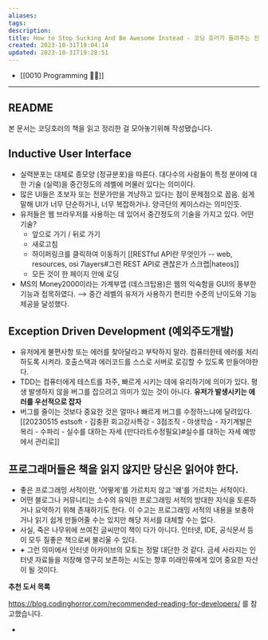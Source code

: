 ```yaml
---
aliases: 
tags: 
description:
title: How to Stop Sucking And Be Awesome Instead - 코딩 호러가 들려주는 진짜 소프트웨어 이야기
created: 2023-10-31T19:04:14
updated: 2023-10-31T19:28:51
---
```

- [[0010 Programming 👩‍💻]]
___

## README

본 문서는 코딩호러의 책을 읽고 정리한 걸 모아놓기위해 작성됐습니다.

## Inductive User Interface

- 실력분포는 대체로 종모양 (정규분포)을 따른다. 대다수의 사람들이 특정 분야에 대한 기술 (실력)을 중간정도의 레벨에 머물러 있다는 의미이다.
- 많은 UI들은 초보자 또는 전문가만을 겨냥하고 있다는 점이 문제점으로 꼽음. 쉽게 말해 UI가 너무 단순하거나, 너무 복잡하거나. 양극단의 케이스라는 의미인듯.
- 유저들은 웹 브라우저를 사용하는 데 있어서 중간정도의 기술을 가지고 있다. 어떤 기술?
	- 앞으로 가기 / 뒤로 가기
	- 새로고침
	- 하이퍼링크를 클릭하여 이동하기 [[RESTful API란 무엇인가 -- web, resources, osi 7layers#그런 REST API로 괜찮은가 스크랩|hateos]]
	- 모든 것이 한 페이지 안에 로딩
- MS의 Money2000이라는 가계부앱 (데스크탑용)은 웹의 익숙함을 GUI의 풍부한 기능과 접목하였다. ⟶ 중간 레벨의 유저가 사용하기 편리한 수준의 난이도와 기능 제공을 달성했다.

## Exception Driven Development (예외주도개발)

- 유저에게 불편사항 또는 에러를 찾아달라고 부탁하지 말라. 컴퓨터한테 에러를 처리하도록 시켜라. 호출스택과 에러코드를 스스로 서버로 로깅할 수 있도록 만들어야한다.
- TDD는 컴퓨터에게 테스트를 자주, 빠르게 시키는 데에 유리하기에 의미가 있다. 평생 발생하지 않을 버그를 잡으려고 의미가 있는 것이 아니다. **유저가 발생시키는 에러를 우선적으로 잡자**
- 버그를 줄이는 것보다 중요한 것은 얼마나 빠르게 버그를 수정하느냐에 달려있다. [[20230515 estsoft - 김충환 회고강사특강 - 3점조직 - 야생학습 - 자기계발은 복리 - 수파리 - 실수를 대하는 자세 {만다라트수정필요}#실수를 대하는 자세 예방에서 관리로]]

## 프로그래머들은 책을 읽지 않지만 당신은 읽어야 한다.

- 좋은 프로그래밍 서적이란, '어떻게'를 가르치지 않고 '왜'를 가르치는 서적이다.
- 어떤 블로그나 커뮤니티는 소수의 유익한 프로그래밍 서적의 방대한 지식을 토론하거나 요약하기 위해 존재하기도 한다. 이 수고는 프로그래밍 서적의 내용을 보충하거나 읽기 쉽게 만들어줄 수는 있지만 해당 저서를 대체할 수는 없다.
- 사실, 죽은 나무위에 쓰여진 글씨만이 책이 다가 아니다. 인터넷, IDE, 공식문서 등이 모두 질좋은 책으로써 불리울 수 있다.
- **+** 그런 의미에서 인터넷 아카이브의 모토는 정말 대단한 것 같다. 금세 사라지는 인터넷 자료들을 저장해 영구히 보존하는 시도는 향후 미래인류에게 있어 중요한 자산이 될 것이다.

**추천 도서 목록**

https://blog.codinghorror.com/recommended-reading-for-developers/ 를 참고했습니다.

- 

## 